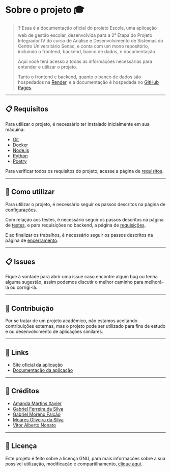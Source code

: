 # Sobre o projeto 🎓

> ❓ Essa é a documentação oficial do projeto Escola, uma aplicação web de gestão escolar, desenvolvida para a 2ª Etapa do Projeto Integrador IV do curso de Análise e Desenvolvimento de Sistemas do Centro Universitário Senac, e conta com um mono repositório, incluindo o frontend, backend, banco de dados, e documentação.
> 
> Aqui você terá acesso a todas as informações necessárias para entender e utilizar o projeto.
>
> Tanto o frontend e backend, quanto o banco de dados são hospedados na [Render](https://render.com/), e a documentação é hospedada no [GitHub Pages](https://pages.github.com/).

---

## 📋 Requisitos

Para utilizar o projeto, é necessário ter instalado inicialmente em sua máquina:

- [Git](https://git-scm.com/)
- [Docker](https://www.docker.com/)
- [Node.js](https://nodejs.org/)
- [Python](https://www.python.org/)
- [Poetry](https://python-poetry.org/)

Para verificar todos os requisitos do projeto, acesse a página de [requisitos](requisitos).

---

## 🔎 Como utilizar

Para utilizar o projeto, é necessário seguir os passos descritos na página de [configurações](configurações).

Com relação aos testes, é necessário seguir os passos descritos na página de [testes](testes), e para requisições no backend, a página de [requisições](requisições).

E ao finalizar os trabalhos, é necessário seguir os passos descritos na página de [encerramento](pull-request).

---

## 📋 Issues

Fique à vontade para abrir uma issue caso encontre algum bug ou tenha alguma sugestão, assim podemos discutir o melhor caminho para melhorá-la ou corrigi-lá.

---

## 👋 Contribuição

Por se tratar de um projeto acadêmico, não estamos aceitando contribuições externas, mas o projeto pode ser utilizado para fins de estudo e ou desenvolvimento de aplicações similares.

---

## 📎 Links

- [Site oficial da aplicação](https://escola.amandamartins.dev/)
- [Documentação da aplicação](https://amandamartinsdev.github.io/senac-escola/)

---

## 📝 Créditos

- [Amanda Martins Xavier](https://github.com/amandamartinsxavier)
- [Gabriel Ferreira da Silva](https://www.linkedin.com/in/gabriel-ferreira-da-silva-41b106207)
- [Gabriel Moreno Falcão](https://www.linkedin.com/in/gabriel-falcao-2302/)
- [Moares Oliveira da Silva](https://www.linkedin.com/in/moaresoliveira/)
- [Vitor Alberto Nonato](https://www.linkedin.com/in/vitor-nonato-aab2a8161/)

---

## 📜 Licença

Este projeto é feito sobre a licença GNU, para mais informações sobre a sua possível utilização, modificação e compartilhamento, [clique aqui](https://github.com/amandamartinsdev/senac-escola/blob/main/LICENSE).
